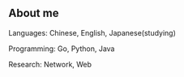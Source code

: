 ## About me

Languages: Chinese, English, Japanese(studying)

Programming: Go, Python, Java

Research: Network, Web
